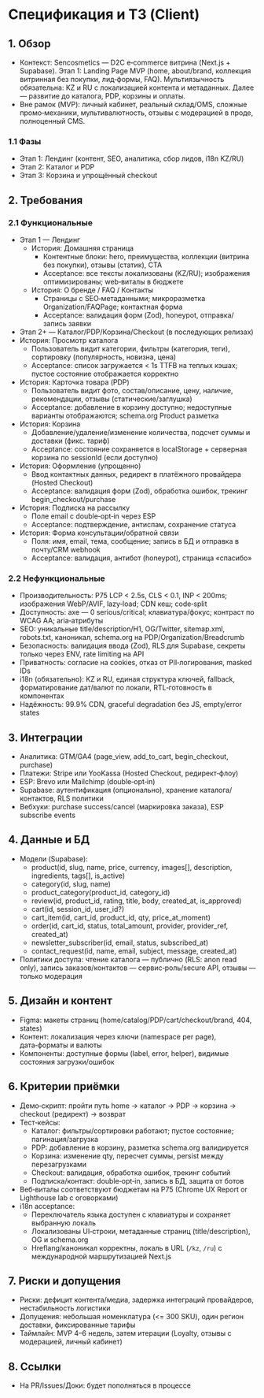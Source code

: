 # Спецификация и ТЗ (Client)

## 1. Обзор
- Контекст: Sencosmetics — D2C e‑commerce витрина (Next.js + Supabase). Этап 1: Landing Page MVP (home, about/brand, коллекция витринная без покупки, лид‑формы, FAQ). Мультиязычность обязательна: KZ и RU с локализацией контента и метаданных. Далее — развитие до каталога, PDP, корзины и оплаты.
- Вне рамок (MVP): личный кабинет, реальный склад/OMS, сложные промо‑механики, мультивалютность, отзывы с модерацией в проде, полноценный CMS.

### 1.1 Фазы
- Этап 1: Лендинг (контент, SEO, аналитика, сбор лидов, i18n KZ/RU)
- Этап 2: Каталог и PDP
- Этап 3: Корзина и упрощённый checkout

## 2. Требования
### 2.1 Функциональные
- Этап 1 — Лендинг
  - История: Домашняя страница
    - Контентные блоки: hero, преимущества, коллекции (витрина без покупки), отзывы (статик), CTA
    - Acceptance: все тексты локализованы (KZ/RU); изображения оптимизированы; web‑виталы в бюджете
  - История: О бренде / FAQ / Контакты
    - Страницы с SEO‑метаданными; микроразметка Organization/FAQPage; контактная форма
    - Acceptance: валидация форм (Zod), honeypot, отправка/запись заявки
- Этап 2+ — Каталог/PDP/Корзина/Checkout (в последующих релизах)
- История: Просмотр каталога
  - Пользователь видит категории, фильтры (категория, теги), сортировку (популярность, новизна, цена)
  - Acceptance: список загружается < 1s TTFB на теплых кэшах; пустое состояние отображается корректно
- История: Карточка товара (PDP)
  - Пользователь видит фото, состав/описание, цену, наличие, рекомендации, отзывы (статические/заглушка)
  - Acceptance: добавление в корзину доступно; недоступные варианты отображаются; schema.org Product разметка
- История: Корзина
  - Добавление/удаление/изменение количества, подсчет суммы и доставки (фикс. тариф)
  - Acceptance: состояние сохраняется в localStorage + серверная корзина по sessionId (если доступно)
- История: Оформление (упрощенно)
  - Ввод контактных данных, редирект в платёжного провайдера (Hosted Checkout)
  - Acceptance: валидация форм (Zod), обработка ошибок, трекинг begin_checkout/purchase
- История: Подписка на рассылку
  - Поле email с double‑opt‑in через ESP
  - Acceptance: подтверждение, антиспам, сохранение статуса
- История: Форма консультации/обратной связи
  - Поля: имя, email, тема, сообщение; запись в БД и отправка в почту/CRM webhook
  - Acceptance: валидация, антибот (honeypot), страница «спасибо»

### 2.2 Нефункциональные
- Производительность: P75 LCP < 2.5s, CLS < 0.1, INP < 200ms; изображения WebP/AVIF, lazy‑load; CDN кеш; code‑split
- Доступность: axe — 0 serious/critical; клавиатура/фокус; контраст по WCAG AA; aria‑атрибуты
- SEO: уникальные title/description/H1, OG/Twitter, sitemap.xml, robots.txt, каноникал, schema.org на PDP/Organization/Breadcrumb
- Безопасность: валидация ввода (Zod), RLS для Supabase, секреты только через ENV, rate limiting на API
- Приватность: согласие на cookies, отказ от PII‑логирования, masked IDs
- i18n (обязательно): KZ и RU, единая структура ключей, fallback, форматирование дат/валют по локали, RTL‑готовность в компонентах
- Надёжность: 99.9% CDN, graceful degradation без JS, empty/error states

## 3. Интеграции
- Аналитика: GTM/GA4 (page_view, add_to_cart, begin_checkout, purchase)
- Платежи: Stripe или YooKassa (Hosted Checkout, редирект‑флоу)
- ESP: Brevo или Mailchimp (double‑opt‑in)
- Supabase: аутентификация (опционально), хранение каталога/контактов, RLS политики
- Вебхуки: purchase success/cancel (маркировка заказа), ESP subscribe events

## 4. Данные и БД
- Модели (Supabase):
  - product(id, slug, name, price, currency, images[], description, ingredients, tags[], is_active)
  - category(id, slug, name)
  - product_category(product_id, category_id)
  - review(id, product_id, rating, title, body, created_at, is_approved)
  - cart(id, session_id, user_id?)
  - cart_item(id, cart_id, product_id, qty, price_at_moment)
  - order(id, cart_id, status, total_amount, provider, provider_ref, created_at)
  - newsletter_subscriber(id, email, status, subscribed_at)
  - contact_request(id, name, email, subject, message, created_at)
- Политики доступа: чтение каталога — публично (RLS: anon read only), запись заказов/контактов — сервис‑роль/secure API, отзывы — только модерация

## 5. Дизайн и контент
- Figma: макеты страниц (home/catalog/PDP/cart/checkout/brand, 404, states)
- Контент: локализация через ключи (namespace per page), дата‑форматы и валюты
- Компоненты: доступные формы (label, error, helper), видимые состояния загрузки/ошибок

## 6. Критерии приёмки
- Демо‑скрипт: пройти путь home → каталог → PDP → корзина → checkout (редирект) → возврат
- Тест‑кейсы:
  - Каталог: фильтры/сортировки работают; пустое состояние; пагинация/загрузка
  - PDP: добавление в корзину, разметка schema.org валидируется
  - Корзина: изменение qty, пересчет суммы, persist между перезагрузками
  - Checkout: валидация, обработка ошибок, трекинг событий
  - Подписка/контакт: double‑opt‑in, запись в БД, защита от ботов
- Веб‑виталы соответствуют бюджетам на P75 (Chrome UX Report or Lighthouse lab с оговорками)
- i18n acceptance:
  - Переключатель языка доступен с клавиатуры и сохраняет выбранную локаль
  - Локализованы UI‑строки, метаданные страниц (title/description), OG и schema.org
  - Hreflang/каноникал корректны, локаль в URL (`/kz`, `/ru`) с международной маршрутизацией Next.js

## 7. Риски и допущения
- Риски: дефицит контента/медиа, задержка интеграций провайдеров, нестабильность логистики
- Допущения: небольшая номенклатура (<= 300 SKU), один регион доставки, фиксированные тарифы
- Таймлайн: MVP 4–6 недель, затем итерации (Loyalty, отзывы с модерацией, личный кабинет)

## 8. Ссылки
- На PR/Issues/Доки: будет пополняться в процессе
